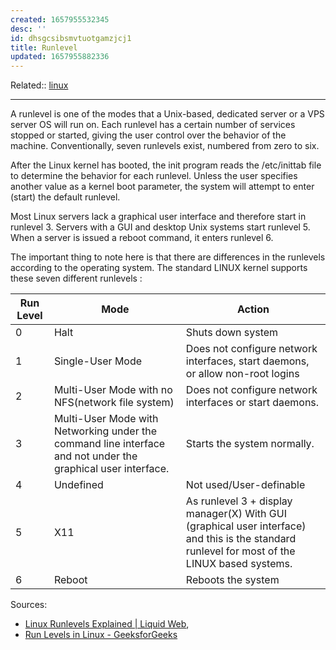 ```yaml
---
created: 1657955532345
desc: ''
id: dhsgcsibsmvtuotgamzjcj1
title: Runlevel
updated: 1657955882336
---
```

   
Related::  [linux](../topics/linux.md)   
   
   
---   
   
A runlevel is one of the modes that a Unix-based, dedicated server or a VPS server OS will run on. Each runlevel has a certain number of services stopped or started, giving the user control over the behavior of the machine. Conventionally, seven runlevels exist, numbered from zero to six.   
   
After the Linux kernel has booted, the init program reads the /etc/inittab file to determine the behavior for each runlevel. Unless the user specifies another value as a kernel boot parameter, the system will attempt to enter (start) the default runlevel.   
   
Most Linux servers lack a graphical user interface and therefore start in runlevel 3. Servers with a GUI and desktop Unix systems start runlevel 5. When a server is issued a reboot command, it enters runlevel 6.   
   
The important thing to note here is that there are differences in the runlevels according to the operating system. The standard LINUX kernel supports these seven different runlevels :   
   
| Run Level | Mode                            | Action                                                                         |   
| --------- | ------------------------------- | ------------------------------------------------------------------------------ |   
| 0         | Halt                            | Shuts down system                                                              |   
| 1         | Single-User Mode                | Does not configure network interfaces, start daemons, or allow non-root logins |   
| 2         | Multi-User Mode  with no NFS(network file system)                | Does not configure network interfaces or start daemons.                        |   
| 3         | Multi-User Mode with Networking  under the command line interface and not under the graphical user interface. | Starts the system normally.                                                    |   
| 4         | Undefined                   | Not used/User-definable                                                        |   
| 5         | X11                             | As runlevel 3 + display manager(X)   With GUI (graphical user interface) and this is the standard runlevel for most of the LINUX based systems.                                           |   
| 6         | Reboot                          | Reboots the system                                                             |   
   
   
Sources:   
   
   
- [Linux Runlevels Explained | Liquid Web](https://www.liquidweb.com/kb/linux-runlevels-explained/),   
- [Run Levels in Linux - GeeksforGeeks](https://www.geeksforgeeks.org/run-levels-linux/)